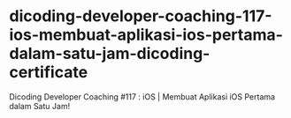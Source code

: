 # dicoding-developer-coaching-117-ios-membuat-aplikasi-ios-pertama-dalam-satu-jam-dicoding-certificate
Dicoding Developer Coaching #117 : iOS | Membuat Aplikasi iOS Pertama dalam Satu Jam!
